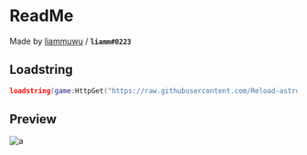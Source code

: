 # ReadMe
Made by [liammuwu](https://v3rmillion.net/member.php?action=profile&uid=2406463) / **`liamm#0223`**
## Loadstring
```lua
loadstring(game:HttpGet("https://raw.githubusercontent.com/Reload-astro/octohook.xyz/refs/heads/main/source.lua"))({cheatname = 'cheat name', gamename = "game name"})
```
## Preview
![a]([(https://media.discordapp.net/attachments/1047990728460095540/1320633424339271701/image.png?ex=676a4f38&is=6768fdb8&hm=0a399459f2b934375fd4dd1e95d9da08346556443c1414dadccadca416b76fbf&=&format=webp&quality=lossless&width=567&height=701]))
